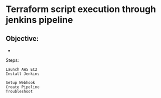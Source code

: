 # Terraform script execution through jenkins pipeline   

## Objective:
+ 

Steps:
```
Launch AWS EC2
Install Jenkins

Setup Webhook
Create Pipeline
Troubleshoot

```